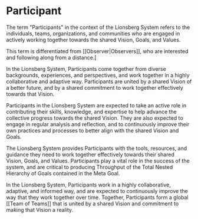 # Participant

The term "Participants" in the context of the Lionsberg System refers to the individuals, teams, organizations, and communities who are engaged in actively working together towards the shared Vision, Goals, and Values.

This term is differentiated from [[Observer|Observers]], who are interested and following along from a distance.[

In the Lionsberg System, Participants come together from diverse backgrounds, experiences, and perspectives, and work together in a highly collaborative and adaptive way. Participants are united by a shared Vision of a better future, and by a shared commitment to work together effectively towards that Vision.

Participants in the Lionsberg System are expected to take an active role in contributing their skills, knowledge, and expertise to help advance the collective progress towards the shared Vision. They are also expected to engage in regular analysis and reflection, and to continuously improve their own practices and processes to better align with the shared Vision and Goals.

The Lionsberg System provides Participants with the tools, resources, and guidance they need to work together effectively towards their shared Vision, Goals, and Values. Participants play a vital role in the success of the system, and are critical to producing Throughput of the Total Nested Hierarchy of Goals contained in the Meta Goal.

In the Lionsberg System, Participants work in a highly collaborative, adaptive, and informed way, and are expected to continuously improve the way that they work together over time. Together, Participants form a global [[Team of Teams]] that is united by a shared Vision and commitment to making that Vision a reality.  